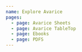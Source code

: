 ```yaml
---
name: Explore Avarice
pages:
  - page: Avarice Sheets
  - page: Avarice TableTop
  - page: Ebooks
  - page: PDFS
---
```

